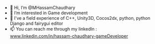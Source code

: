 - 👋 Hi, I’m @MHassamChaudhary
- 👀 I’m interested in Game development
- 🌱 I've a field experience of C++, Unity3D, Cocos2dx, python, python Django and fairygui editor
- 📫 You can reach me through my linkedIn : www.linkedin.com/in/hassam-chaudhary-gameDeveloper

<!---
MHassamChaudhary/MHassamChaudhary is a ✨ special ✨ repository because its `README.md` (this file) appears on your GitHub profile.
You can click the Preview link to take a look at your changes.
--->
